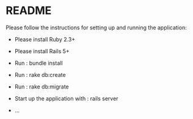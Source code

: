 # README

Please follow the instructions for setting up and running the application:

* Please install Ruby 2.3+

* Please install Rails 5+

* Run : bundle install 

* Run : rake db:create

* Run : rake db:migrate

* Start up the application with : rails server

* ...
